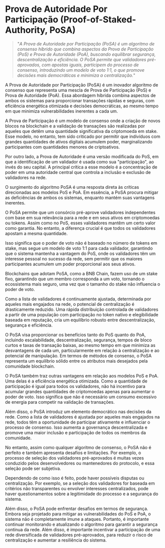 # Prova de Autoridade Por Participação (Proof-of-Staked-Authority, PoSA)

>"*A Prova de Autoridade por Participação (PoSA) é um algoritmo de consenso híbrido que combina aspectos da Prova de Participação (PoS) e Prova de Autoridade (PoA), buscando equilibrar segurança, descentralização e eficiência. O PoSA permite que validadores pré-aprovados, com apostas iguais, participem do processo de consenso, introduzindo um modelo de voto 1:1, o que promove decisões mais democráticas e minimiza a centralização.*"

A Prova de Autoridade por Participação (PoSA) é um inovador algoritmo de consenso que representa uma mescla de Prova de Participação (PoS) e Prova de Autoridade (PoA). Essa abordagem híbrida combina aspectos de ambos os sistemas para proporcionar transações rápidas e seguras, com eficiência energética otimizada e decisões democráticas, ao mesmo tempo em que minimiza vulnerabilidades inerentes a cada um.

A Prova de Participação é um modelo de consenso onde a criação de novos blocos na blockchain e a validação de transações são realizadas por aqueles que detêm uma quantidade significativa da criptomoeda em stake. Esse modelo, no entanto, tem sido criticado por permitir que indivíduos com grandes quantidades de ativos digitais acumulem poder, marginalizando participantes com quantidades menores de criptoativos.

Por outro lado, a Prova de Autoridade é uma versão modificada do PoS, em que a identificação de um validador é usada como sua "participação", ao invés do seu capital. A principal crítica a esse modelo é a concentração de poder em uma autoridade central que controla a inclusão e exclusão de validadores na rede.

O surgimento do algoritmo PoSA é uma resposta direta às críticas direcionadas aos modelos PoS e PoA. Em essência, a PoSA procura mitigar as deficiências de ambos os sistemas, enquanto mantém suas vantagens inerentes.

O PoSA permite que um consórcio pré-aprove validadores independentes com base em sua relevância para a rede e em seus ativos em criptomoedas ou tokens. Assim como no PoS, esses validadores mantêm um certo valor como garantia. No entanto, a diferença crucial é que todos os validadores apostam a mesma quantidade. 

Isso significa que o poder de voto não é baseado no número de tokens em stake, mas segue um modelo de voto 1:1 para cada validador, garantindo que o sistema mantenha a vantagem do PoS, onde os validadores têm um interesse pessoal no sucesso da rede, sem permitir que os maiores participantes acumulem um poder proporcional aos seus ativos.

Blockchains que adotam PoSA, como a BNB Chain, fazem uso de um stake fixo, garantindo que um membro corresponda a um voto, tornando o ecossistema mais seguro, uma vez que o tamanho do stake não influencia o poder de voto.

Como a lista de validadores é continuamente ajustada, determinada por aqueles mais engajados na rede, o potencial de centralização é drasticamente reduzido. Uma rápida distribuição controlada de validadores a partir de uma população com participação no token nativo e elegibilidade baseada em reputação, cria um equilíbrio robusto entre descentralização, segurança e eficiência.

O PoSA visa proporcionar os benefícios tanto do PoS quanto do PoA, incluindo escalabilidade, descentralização, segurança, tempos de bloco curtos e taxas de transação baixas, ao mesmo tempo em que minimiza as desvantagens de cada um, particularmente em relação à centralização e ao potencial de manipulação. Em termos de métodos de consenso, o PoSA representa um equilíbrio sólido entre os atributos mais desejados pela comunidade blockchain.

O PoSA também traz outras vantagens em relação aos modelos PoS e PoA. Uma delas é a eficiência energética otimizada. Como a quantidade de participação é igual para todos os validadores, não há incentivo para acumular grandes quantidades de criptomoedas apenas para aumentar o poder de voto. Isso significa que não é necessário um consumo excessivo de energia para competir na validação de transações.

Além disso, o PoSA introduz um elemento democrático nas decisões da rede. Como a lista de validadores é ajustada por aqueles mais engajados na rede, todos têm a oportunidade de participar ativamente e influenciar o processo de consenso. Isso aumenta a governança descentralizada e promove uma maior inclusão e participação de todos os membros da comunidade.

No entanto, assim como qualquer algoritmo de consenso, o PoSA não é perfeito e também apresenta desafios e limitações. Por exemplo, o processo de seleção dos validadores pré-aprovados é muitas vezes conduzido pelos desenvolvedores ou mantenedores do protocolo, e essa seleção pode ser subjetiva. 

Dependendo de como isso é feito, pode haver possíveis disputas ou centralização. Por exemplo, se a seleção dos validadores for baseada em critérios não transparentes ou envolver interesses centralizados, pode haver questionamentos sobre a legitimidade do processo e a segurança do sistema.

Além disso, o PoSA pode enfrentar desafios em termos de segurança. Embora seja projetado para mitigar as vulnerabilidades do PoS e PoA, o sistema não é completamente imune a ataques. Portanto, é importante continuar monitorando e atualizando o algoritmo para garantir a segurança contínua da rede. Além disso, é importante incentivar a participação de uma rede diversificada de validadores pré-aprovados, para reduzir o risco de centralização e aumentar a resiliência do sistema.